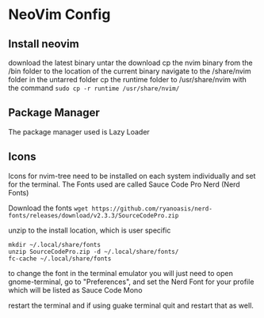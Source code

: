# NeoVim Config

## Install neovim
download the latest binary
untar the download
cp the nvim binary from the /bin folder to the location of the current binary
navigate to the /share/nvim folder in the untarred folder
cp the runtime folder to /usr/share/nvim with the command ```sudo cp -r runtime /usr/share/nvim/```

## Package Manager
The package manager used is Lazy Loader

## Icons
Icons for nvim-tree need to be installed on each system individually and set for the terminal. The Fonts used are called Sauce Code Pro Nerd (Nerd Fonts)

Download the fonts
```wget https://github.com/ryanoasis/nerd-fonts/releases/download/v2.3.3/SourceCodePro.zip```

unzip to the install location, which is user specific

```shell
mkdir ~/.local/share/fonts
unzip SourceCodePro.zip -d ~/.local/share/fonts/
fc-cache ~/.local/share/fonts
```

to change the font in the terminal emulator you will just need to open gnome-terminal, go to "Preferences", and set the Nerd Font for your profile which will be listed as Sauce Code Mono

restart the terminal and if using guake terminal quit and restart that as well.


